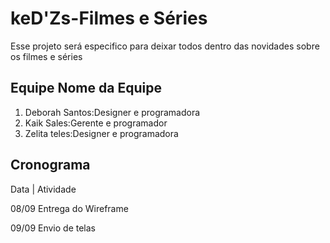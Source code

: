 # keD'Zs-Filmes e Séries
Esse projeto será especifico para deixar todos dentro das novidades sobre os filmes e séries


## Equipe Nome da Equipe
1. Deborah Santos:Designer e programadora
2. Kaik Sales:Gerente e programador
3. Zelita teles:Designer e programadora


## Cronograma
Data | Atividade

08/09	Entrega do Wireframe

09/09	Envio de telas

